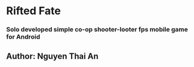 # Rifted Fate  
### Solo developed simple co-op shooter-looter fps mobile game for Android  
## Author: Nguyen Thai An
